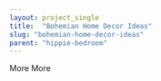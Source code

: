 ```yaml
---
layout: project_single
title:  "Bohemian Home Decor Ideas"
slug: "bohemian-home-decor-ideas"
parent: "hippie-bedroom"
---
```

More                                                                                                                                                                                 More